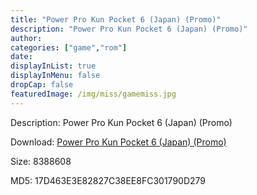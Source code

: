 ```yaml
---
title: "Power Pro Kun Pocket 6 (Japan) (Promo)"
description: "Power Pro Kun Pocket 6 (Japan) (Promo)"
author: 
categories: ["game","rom"]
date: 
displayInList: true
displayInMenu: false
dropCap: false
featuredImage: /img/miss/gamemiss.jpg
---
```


Description: Power Pro Kun Pocket 6 (Japan) (Promo)

Download: <a style="text-decoration:underline;" href="https://mega.nz/#!XLY0SAjT!34rihNxnCt7omwkvr3Wy_VjkbNiXwO7Ka5bhKIAGxvE" target = "_blank" rel = "nofollow" > Power Pro Kun Pocket 6 (Japan) (Promo)</a>

Size: 8388608

MD5: 17D463E3E82827C38EE8FC301790D279


